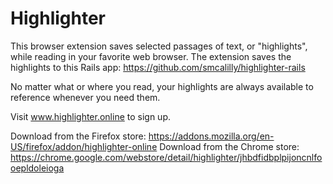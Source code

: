 # Highlighter
This browser extension saves selected passages of text, or "highlights", while reading in your favorite web browser. The extension saves the highlights to this Rails app: https://github.com/smcalilly/highlighter-rails

No matter what or where you read, your highlights are always available to reference whenever you need them.

Visit www.highlighter.online to sign up.

Download from the Firefox store: https://addons.mozilla.org/en-US/firefox/addon/highlighter-online
Download from the Chrome store: https://chrome.google.com/webstore/detail/highlighter/jhbdfidbplpijoncnlfooepldoleioga
